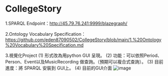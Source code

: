 # CollegeStory

1.SPARQL Endpoint：http://45.79.76.241:9999/blazegraph/

2.Ontology Vocabulary Specification：https://github.com/eden87090502/CollegeStory/blob/main/1.%20Ontology%20Vocabulary%20Specification.md

3.視覺化Project
  (1) 形式改為用python GUI 呈現。
  (2) 功能：可以依照Period、Person、Event以及MusicRecording 做查詢。（預期可以複合式查詢）。
  (3) 目前進度：將 SPARQL 安裝到 GUI上。
  (4) 目前的GUI介面
  ![image](https://user-images.githubusercontent.com/49372467/122119264-8e51bf80-ce5b-11eb-9c39-683c7d331108.png)



